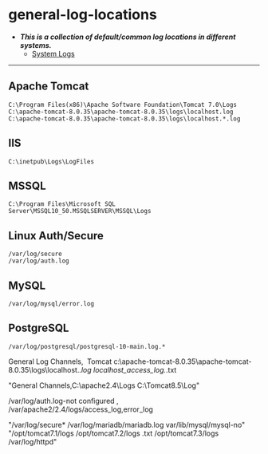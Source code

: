 # general-log-locations

- ***This is a collection of default/common log locations in different systems.***
    - [System Logs](system.md)

---
## Apache Tomcat
```
C:\Program Files(x86)\Apache Software Foundation\Tomcat 7.0\Logs
C:\apache-tomcat-8.0.35\apache-tomcat-8.0.35\logs\localhost.log
C:\apache-tomcat-8.0.35\apache-tomcat-8.0.35\logs\localhost.*.log
```
## IIS
```
C:\inetpub\Logs\LogFiles
```
## MSSQL
```
C:\Program Files\Microsoft SQL Server\MSSQL10_50.MSSQLSERVER\MSSQL\Logs
```
## Linux Auth/Secure
```
/var/log/secure
/var/log/auth.log
```
## MySQL
```
/var/log/mysql/error.log
```
## PostgreSQL
```
/var/log/postgresql/postgresql-10-main.log.*
```

General Log Channels,  Tomcat c:\apache-tomcat-8.0.35\apache-tomcat-8.0.35\logs\localhost.*.log   localhost_access_log.*.txt


"General Channels,C:\apache2.4\Logs
C:\Tomcat8.5\Log"


/var/log/auth.log-not configured , /var/apache2/2.4/logs/access_log,error_log



"/var/log/secure*
/var/log/mariadb/mariadb.log
var/lib/mysql/mysql-no"
"/opt/tomcat7.1/logs
/opt/tomcat7.2/logs .txt
/opt/tomcat7.3/logs
/var/log/httpd"



